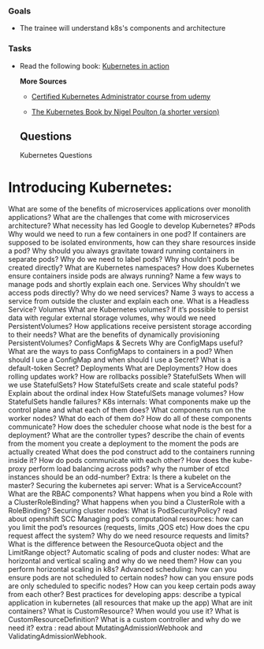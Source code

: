 ### Goals

- The trainee will understand k8s's components and architecture

  

### Tasks

- Read the following book: [Kubernetes in action](https://drive.google.com/file/d/1XVZp5QlZh3R9R--sPchcUV7kGlOUz6g4/view?usp=sharing)

  **More Sources**
  - [Certified Kubernetes Administrator course from udemy](https://drive.google.com/drive/folders/1GNXztUdtESDTt5uefyV7n5NpofaxLPn4?usp=sharing)

  - [The Kubernetes Book by Nigel Poulton (a shorter version)](https://drive.google.com/file/d/1tnHb9ijciKs6cI07XJrg4TUrCWjNtaUu/view)

  ## Questions
  Kubernetes Questions

# Introducing Kubernetes:
What are some of the benefits of microservices applications over monolith applications?
What are the challenges that come with microservices architecture?
What necessity has led Google to develop Kubernetes?
#Pods
Why would we need to run a few containers in one pod?
If containers are supposed to be isolated environments, how can they share resources inside a pod?
Why should you always gravitate toward running containers in separate pods?
Why do we need to label pods?
Why shouldn’t pods be created directly?
What are Kubernetes namespaces?
How does Kubernetes ensure containers inside pods are always running?
Name a few ways to manage pods and shortly explain each one.
Services
Why shouldn’t we access pods directly? 
Why do we need services?
Name 3 ways to access a service from outside the cluster and explain each one.
What is a Headless Service?
Volumes
What are Kubernetes volumes?
If it’s possible to persist data with regular external storage volumes, why would we need PersistentVolumes? 
How applications receive persistent storage according to their needs?
What are the benefits of dynamically provisioning PersistentVolumes?
ConfigMaps & Secrets
Why are ConfigMaps useful?
What are the ways to pass ConfigMaps to containers in a pod?
When should I use a ConfigMap and when should I use a Secret?
What is a default-token Secret?
Deployments
What are Deployments? 
How does rolling updates work?
How are rollbacks possible?
StatefulSets
When will we use StatefulSets?
How StatefulSets create and scale stateful pods? Explain about the ordinal index
How StatefulSets manage volumes?
How StatefulSets handle failures?
K8s internals:
What components make up the control plane and what each of them does?
What components run on the worker nodes? What do each of them do?
How do all of these components communicate?
How does the scheduler choose what node is the best for a deployment?
What are the controller types?
describe the chain of events from the moment you create a deployment to the moment the pods are actually created
What does the pod construct add to the containers running inside it?
How do pods communicate with each other?
How does the kube-proxy perform load balancing across pods?
why the number of etcd instances should be an odd-number? 
Extra: Is there a kubelet on the master?
Securing the kubernetes api server:
What is a ServiceAccount?
What are the RBAC components?
What happens when you bind a Role with a ClusterRoleBinding?
What happens when you bind a ClusterRole with a RoleBinding?
Securing cluster nodes:
What is PodSecurityPolicy?
read about openshift SCC
Managing pod’s computational resources:
how can you limit the pod’s resources (requests, limits ,QOS etc)
How does the cpu request affect the system?
Why do we need resource requests and limits?
What is the difference between the ResourceQuota object and the LimitRange object?
Automatic scaling of pods and cluster nodes:
What are horizontal and vertical scaling and why do we need them?
How can you perform horizontal scaling in k8s?
Advanced scheduling:
how can you ensure pods are not scheduled to certain nodes?
how can you ensure pods are only scheduled to specific nodes? 
How can you keep certain pods away from each other?
Best practices for developing apps:
describe a typical application in kubernetes (all resources that make up the app)
What are init containers?
What is CustomResource? When would you use it?
What is CustomResourceDefinition?
What is a custom controller and why do we need it?
extra : read about MutatingAdmissionWebhook and ValidatingAdmissionWebhook.



